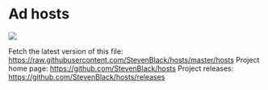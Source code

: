 # Ad hosts

<img src="https://coverfiles.alphacoders.com/592/59226.jpg" />


Fetch the latest version of this file: https://raw.githubusercontent.com/StevenBlack/hosts/master/hosts
Project home page: https://github.com/StevenBlack/hosts
Project releases: https://github.com/StevenBlack/hosts/releases
